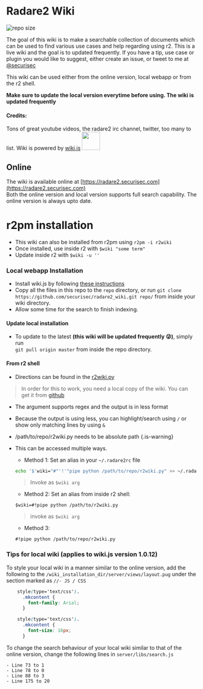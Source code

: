 # Radare2 Wiki
![repo size](https://img.shields.io/github/repo-size/securisec/radare2_wiki.svg) 

The goal of this wiki is to make a searchable collection of documents which can be used to find various use cases and help regarding using r2. This is a live wiki and the 
 goal is to updated frequently. If you have a tip, use case or plugin you would like to suggest, either create an issue, or tweet to me at [@securisec](https://twitter.com/securisec)

This wiki can be used either from the online version, local webapp or from the r2 shell. 

**Make sure to update the local version everytime before using. The wiki is updated frequently**

#### Credits:
Tons of great youtube videos, the radare2 irc channel, twitter, too many to list.
Wiki is powered by [wiki.js](https://wiki.js.org/) <img src="https://beta.requarks.io/svg/logo.svg" width="48">

## Online
The wiki is available online at [https://radare2.securisec.com](https://radare2.securisec.com)  
Both the online version and local version supports full search capability. The online version is always upto date. 

# r2pm installation
- This wiki can also be installed from r2pm using `r2pm -i r2wiki`
- Once installed, use inside r2 with `$wiki "some term"`
- Update inside r2 with `$wiki -u ''`

### Local webapp Installation
- Install wiki.js by following [these instructions](https://docs.requarks.io/wiki/install)
- Copy all the files in this repo to the `repo` directory, or run 
```git clone https://github.com/securisec/radare2_wiki.git repo/``` from inside your wiki directory.
- Allow some time for the search to finish indexing.

#### Update local installation
- To update to the latest **(this wiki will be updated frequently :stuck_out_tongue_winking_eye:)**, simply run  
`git pull origin master` from inside the repo directory.

#### From r2 shell
- Directions can be found in the [r2wiki.py](https://radare2.securisec.com/home/r2wiki-python)
> In order for this to work, you need a local copy of the wiki. You can get it from [github](https://github.com/securisec/radare2_wiki)
- The argument supports regex and the output is in less format

- Because the output is using less, you can highlight/search using `/` or show only matching lines by using `&`

- /path/to/repo/r2wiki.py needs to be absolute path {.is-warning}

- This can be accessed multiple ways. 
	- Method 1: Set an alias in your `~/.radare2rc` file		
    ```sh
    echo '$'wiki="#"'!'"pipe python /path/to/repo/r2wiki.py" >> ~/.radare2rc
    ```
	 > Invoke as `$wiki arg`
	- Method 2: Set an alias from inside r2 shell:
	```text
	$wiki=#!pipe python /path/to/r2wiki.py
	```
	 > invoke as `$wiki arg`
	- Method 3: 
    ```text
    #!pipe python /path/to/repo/r2wiki.py
    ```

### Tips for local wiki (applies to wiki.js version 1.0.12)
To style your local wiki in a manner similar to the online version, add the following to the `/wiki_installation_dir/server/views/layout.pug` under the section marked as `//- JS / CSS`  
 ```css
     style(type='text/css').
       .mkcontent {
         font-family: Arial;
       }

     style(type='text/css').
       .mkcontent {
         font-size: 16px;
       }
 ```
To change the search behaviour of your local wiki similar to that of the online version, change the following lines in `server/libs/search.js`
  ```
  - Line 73 to 1
  - Line 78 to 0
  - Line 88 to 3
  - Line 175 to 20
  ```
